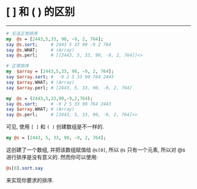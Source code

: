 # [ ] 和 ( ) 的区别
---

``` perl
# 无法正常排序
my  @s = [2443,5,33, 90, -9, 2, 764];
say @s.sort;     # 2443 5 33 90 -9 2 764 
say @s.WHAT;     # (Array)
say @s.perl;     # [[2443, 5, 33, 90, -9, 2, 764]]<>

# 正常排序
my  $array = [2443,5,33, 90, -9, 2, 764];
say $array.sort; #  -9 2 5 33 90 764 2443
say $array.WHAT; # (Array)
say $array.perl; # [2443, 5, 33, 90, -9, 2, 764]

my  @s = (2443,5,33,90,-9,2,764); 
say @s.sort;     # -9 2 5 33 90 764 2443
say $array.WHAT; # (Array)
say @s.perl;     # [2443, 5, 33, 90, -9, 2, 764]<>

```

可见, 使用 `[ ]` 和 `( )` 创建数组是不一样的.

``` perl
my @s = [2443, 5, 33, 90, -9, 2, 764];
```



这创建了一个数组, 并把该数组赋值给 `@s[0]`, 所以 `@s` 只有一个元素, 所以对 @s 进行排序是没有意义的. 然而你可以使用:

``` perl
@s[0].sort.say
```

来实现你要求的排序.
